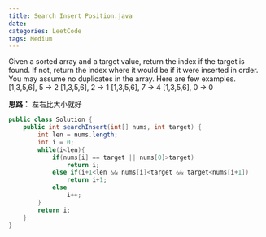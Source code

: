 ```yaml
---
title: Search Insert Position.java
date: 
categories: LeetCode
tags: Medium
---
```

Given a sorted array and a target value, return the index if the target is found. If not, return the index where it would be if it were inserted in order.
You may assume no duplicates in the array.
Here are few examples.
[1,3,5,6], 5 → 2
[1,3,5,6], 2 → 1
[1,3,5,6], 7 → 4
[1,3,5,6], 0 → 0
<!-- more -->
**思路：**
左右比大小就好

``` java
public class Solution {
    public int searchInsert(int[] nums, int target) {
        int len = nums.length;
		int i = 0;
		while(i<len){
			if(nums[i] == target || nums[0]>target)
				return i;
			else if(i+1<len && nums[i]<target && target<nums[i+1])
				return i+1;
			else 
				i++;
		}
		return i;
    }
}
```